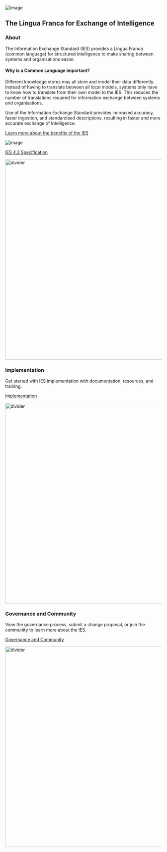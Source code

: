 ![image](https://user-images.githubusercontent.com/105221870/211803518-6ae0ca88-f4c4-4d82-bf07-64877d971b75.png)
## The Lingua Franca for Exchange of Intelligence

### About
The Information Exchange Standard (IES) provides a Lingua Franca (common language) for structured intelligence to make sharing between systems and organisations easier.

#### Why is a Common Language important?
Different knowledge stores may all store and model their data differently. Instead of having to translate between all local models, systems only have to know how to translate from their own model to the IES. This reduces the number of translations required for information exchange between systems and organisations.

Use of the Information Exchange Standard provides increased accuracy, faster ingestion, and standardised descriptions, resulting in faster and more accurate exchange of intelligence. 

[Learn more about the benefits of the IES](https://oliviadata.github.io/Page/Use%20Cases%20and%20Benefits)

![image](https://user-images.githubusercontent.com/105221870/211804491-abac4371-1c31-4627-81ae-48590d2786cf.png)

[IES 4.2 Specification](https://www.example.com)

<img width="642" alt="divider" src="https://user-images.githubusercontent.com/105221870/212307609-e4b39ec9-7709-4a32-8d52-125f7e193261.PNG">

### Implementation
Get started with IES implementation with documentation, resources, and training.


[Implementation](https://oliviadata.github.io/Page/Implementation)

<img width="642" alt="divider" src="https://user-images.githubusercontent.com/105221870/212307662-45a92e49-3ff7-4e51-b1c1-faa2511192c5.PNG">

### Governance and Community
View the governance process, submit a change proposal, or join the community to learn more about the IES.


[Governance and Community]([https://www.example.com](https://oliviadata.github.io/Page/Governance))

<img width="642" alt="divider" src="https://user-images.githubusercontent.com/105221870/212307739-1d801aa4-6234-4dc9-8b61-ab40c3b106f5.PNG">
